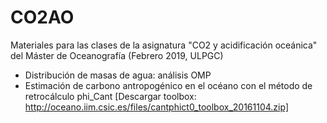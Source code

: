 # CO2AO
Materiales para las clases de la asignatura "CO2 y acidificación oceánica" del Máster de Oceanografía (Febrero 2019, ULPGC)

* Distribución de masas de agua: análisis OMP
* Estimación de carbono antropogénico en el océano con el método de retrocálculo phi_Cant [Descargar toolbox: http://oceano.iim.csic.es/files/cantphict0_toolbox_20161104.zip]
